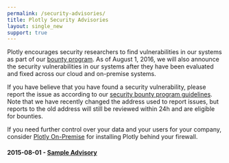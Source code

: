 ```yaml
---
permalink: /security-advisories/
title: Plotly Security Advisories
layout: single_new
support: true
---
```


Plotly encourages security researchers to find vulnerabilities in our systems as part of our [bounty program](/security/). As of August 1, 2016, we will also announce the security vulnerabilities in our systems after they have been evaluated and fixed across our cloud and on-premise systems.

If you have believe that you have found a security vulnerability, please report the issue as according to our [security bounty program guidelines](/security/).  Note that we have recently changed the address used to report issues, but reports to the old  address will still be reviewed within 24h and are eligible for bounties.

If you need further control over your data and your users for your company, consider [Plotly On-Premise](https://plot.ly/product/enterprise/) for installing Plotly behind your firewall.

#### 2015-08-01 - [Sample Advisory](http://help.plot.ly/security-advisories/2016-08-04-sample-advisory/)
